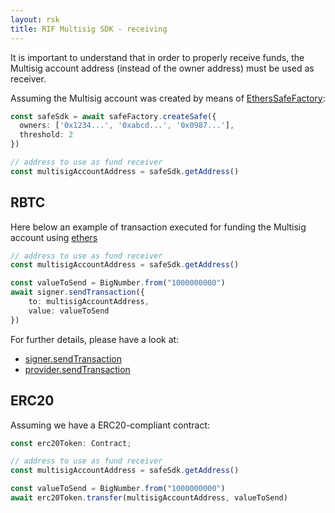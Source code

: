 ```yaml
---
layout: rsk
title: RIF Multisig SDK - receiving
---
```


It is important to understand that in order to properly receive funds, the Multisig account address (instead of the owner address) must be used as receiver.

Assuming the Multisig account was created by means of [EthersSafeFactory](/rif/multisig/sdk/creation):

```ts
const safeSdk = await safeFactory.createSafe({
  owners: ['0x1234...', '0xabcd...', '0x0987...'],
  threshold: 2
})

// address to use as fund receiver
const multisigAccountAddress = safeSdk.getAddress()
```

## RBTC

Here below an example of transaction executed for funding the Multisig account using [ethers](https://docs.ethers.io/v5/)

```ts
// address to use as fund receiver
const multisigAccountAddress = safeSdk.getAddress()

const valueToSend = BigNumber.from("1000000000")
await signer.sendTransaction({
    to: multisigAccountAddress,
    value: valueToSend
})
```

For further details, please have a look at:
- [signer.sendTransaction](https://docs.ethers.io/v5/api/signer/#Signer-sendTransaction)
- [provider.sendTransaction](https://docs.ethers.io/v5/api/providers/provider/#Provider-sendTransaction)


## ERC20

Assuming we have a ERC20-compliant contract:

```ts
const erc20Token: Contract;
```

```ts
// address to use as fund receiver
const multisigAccountAddress = safeSdk.getAddress()

const valueToSend = BigNumber.from("1000000000")
await erc20Token.transfer(multisigAccountAddress, valueToSend)
```